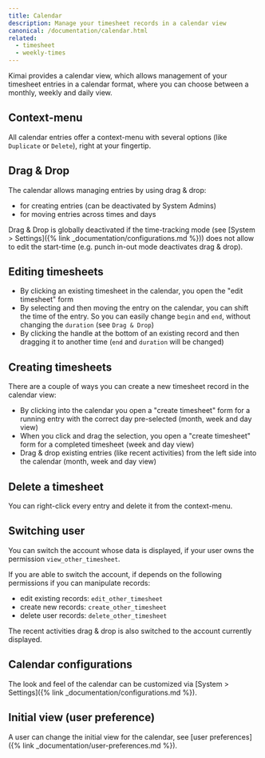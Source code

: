 ```yaml
---
title: Calendar
description: Manage your timesheet records in a calendar view
canonical: /documentation/calendar.html
related:
  - timesheet
  - weekly-times
---
```


Kimai provides a calendar view, which allows management of your timesheet entries in a calendar format, where you 
can choose between a monthly, weekly and daily view.

## Context-menu

All calendar entries offer a context-menu with several options (like `Duplicate` or `Delete`), right at your fingertip. 

## Drag & Drop

The calendar allows managing entries by using drag & drop: 
- for creating entries (can be deactivated by System Admins)
- for moving entries across times and days 

Drag & Drop is globally deactivated if the time-tracking mode (see [System > Settings]({% link _documentation/configurations.md %})) 
does not allow to edit the start-time (e.g. punch in-out mode deactivates drag & drop).

## Editing timesheets

- By clicking an existing timesheet in the calendar, you open the "edit timesheet" form
- By selecting and then moving the entry on the calendar, you can shift the time of the entry. So you can easily change `begin` and `end`, without changing the `duration` (see `Drag & Drop`)
- By clicking the handle at the bottom of an existing record and then dragging it to another time (`end` and `duration` will be changed)  

## Creating timesheets

There are a couple of ways you can create a new timesheet record in the calendar view:

- By clicking into the calendar you open a "create timesheet" form for a running entry with the correct day pre-selected (month, week and day view)
- When you click and drag the selection, you open a "create timesheet" form for a completed timesheet (week and day view)
- Drag & drop existing entries (like recent activities) from the left side into the calendar (month, week and day view)

## Delete a timesheet

You can right-click every entry and delete it from the context-menu.

## Switching user

You can switch the account whose data is displayed, if your user owns the permission `view_other_timesheet`.

If you are able to switch the account, if depends on the following permissions if you can manipulate records:
- edit existing records: `edit_other_timesheet`
- create new records: `create_other_timesheet`
- delete user records: `delete_other_timesheet`

The recent activities drag & drop is also switched to the account currently displayed.

## Calendar configurations

The look and feel of the calendar can be customized via [System > Settings]({% link _documentation/configurations.md %}).

## Initial view (user preference)

A user can change the initial view for the calendar, see [user preferences]({% link _documentation/user-preferences.md %}).
